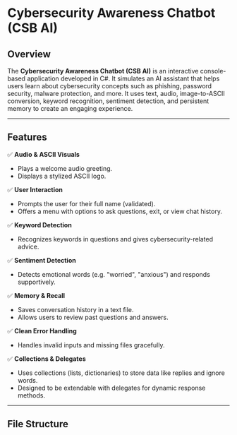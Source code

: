 # Cybersecurity Awareness Chatbot (CSB AI)

## Overview

The **Cybersecurity Awareness Chatbot (CSB AI)** is an interactive console-based application developed in C#. It simulates an AI assistant that helps users learn about cybersecurity concepts such as phishing, password security, malware protection, and more. It uses text, audio, image-to-ASCII conversion, keyword recognition, sentiment detection, and persistent memory to create an engaging experience.

---

## Features

✅ **Audio & ASCII Visuals**
- Plays a welcome audio greeting.
- Displays a stylized ASCII logo.

✅ **User Interaction**
- Prompts the user for their full name (validated).
- Offers a menu with options to ask questions, exit, or view chat history.

✅ **Keyword Detection**
- Recognizes keywords in questions and gives cybersecurity-related advice.

✅ **Sentiment Detection**
- Detects emotional words (e.g. "worried", "anxious") and responds supportively.

✅ **Memory & Recall**
- Saves conversation history in a text file.
- Allows users to review past questions and answers.

✅ **Clean Error Handling**
- Handles invalid inputs and missing files gracefully.

✅ **Collections & Delegates**
- Uses collections (lists, dictionaries) to store data like replies and ignore words.
- Designed to be extendable with delegates for dynamic response methods.

---

## File Structure

